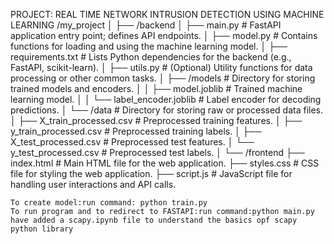 PROJECT: REAL TIME NETWORK INTRUSION DETECTION USING MACHINE LEARNING
/my_project
│
├── /backend
│   ├── main.py                        # FastAPI application entry point; defines API endpoints.
│   ├── model.py                       # Contains functions for loading and using the machine learning model.
│   ├── requirements.txt                # Lists Python dependencies for the backend (e.g., FastAPI, scikit-learn).
│   ├── utils.py                       # (Optional) Utility functions for data processing or other common tasks.
│   ├── /models                        # Directory for storing trained models and encoders.
│   │   ├── model.joblib               # Trained machine learning model.
│   │   └── label_encoder.joblib       # Label encoder for decoding predictions.
│   └── /data                          # Directory for storing raw or processed data files.
│       ├── X_train_processed.csv      # Preprocessed training features.
│       ├── y_train_processed.csv      # Preprocessed training labels.
│       ├── X_test_processed.csv       # Preprocessed test features.
│       └── y_test_processed.csv       # Preprocessed test labels.
│
└── /frontend
    ├── index.html                     # Main HTML file for the web application.
    ├── styles.css                     # CSS file for styling the web application.
    ├── script.js                         # JavaScript file for handling user interactions and API calls.



    To create model:run command: python train.py
    To run program and to redirect to FASTAPI:run command:python main.py
    have added a scapy.ipynb file to understand the basics opf scapy python library
